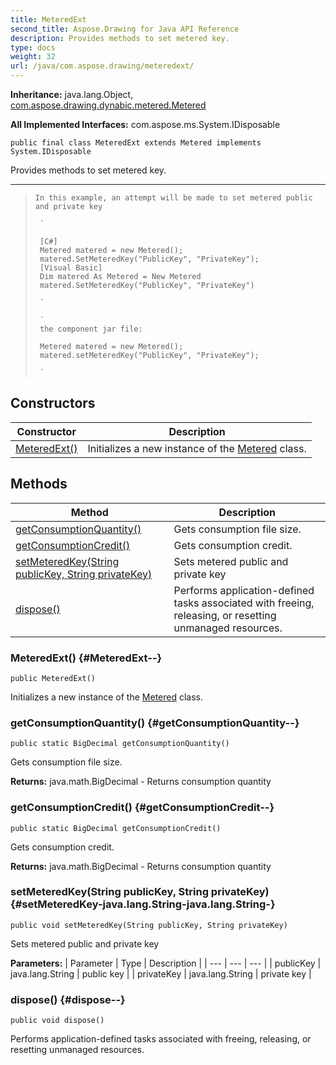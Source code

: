 ```yaml
---
title: MeteredExt
second_title: Aspose.Drawing for Java API Reference
description: Provides methods to set metered key.
type: docs
weight: 32
url: /java/com.aspose.drawing/meteredext/
---
```

**Inheritance:**
java.lang.Object, [com.aspose.drawing.dynabic.metered.Metered](../../com.aspose.drawing.dynabic.metered/metered)

**All Implemented Interfaces:**
com.aspose.ms.System.IDisposable
```
public final class MeteredExt extends Metered implements System.IDisposable
```

Provides methods to set metered key.

--------------------

> ```
> In this example, an attempt will be made to set metered public and private key
>  
>  `
>  
>  [C#]
>  Metered matered = new Metered();
>  matered.SetMeteredKey("PublicKey", "PrivateKey");
>  [Visual Basic]
>  Dim matered As Metered = New Metered
>  matered.SetMeteredKey("PublicKey", "PrivateKey")
>  
>  `
>  
>  `
>  the component jar file:
>  
>  Metered matered = new Metered();
>  matered.setMeteredKey("PublicKey", "PrivateKey");
>  
>  `
> ```
## Constructors

| Constructor | Description |
| --- | --- |
| [MeteredExt()](#MeteredExt--) | Initializes a new instance of the [Metered](../../com.aspose.drawing.dynabic.metered/metered) class. |
## Methods

| Method | Description |
| --- | --- |
| [getConsumptionQuantity()](#getConsumptionQuantity--) | Gets consumption file size. |
| [getConsumptionCredit()](#getConsumptionCredit--) | Gets consumption credit. |
| [setMeteredKey(String publicKey, String privateKey)](#setMeteredKey-java.lang.String-java.lang.String-) | Sets metered public and private key |
| [dispose()](#dispose--) | Performs application-defined tasks associated with freeing, releasing, or resetting unmanaged resources. |
### MeteredExt() {#MeteredExt--}
```
public MeteredExt()
```


Initializes a new instance of the [Metered](../../com.aspose.drawing.dynabic.metered/metered) class.

### getConsumptionQuantity() {#getConsumptionQuantity--}
```
public static BigDecimal getConsumptionQuantity()
```


Gets consumption file size.

**Returns:**
java.math.BigDecimal - Returns consumption quantity
### getConsumptionCredit() {#getConsumptionCredit--}
```
public static BigDecimal getConsumptionCredit()
```


Gets consumption credit.

**Returns:**
java.math.BigDecimal - Returns consumption quantity
### setMeteredKey(String publicKey, String privateKey) {#setMeteredKey-java.lang.String-java.lang.String-}
```
public void setMeteredKey(String publicKey, String privateKey)
```


Sets metered public and private key

**Parameters:**
| Parameter | Type | Description |
| --- | --- | --- |
| publicKey | java.lang.String | public key |
| privateKey | java.lang.String | private key |

### dispose() {#dispose--}
```
public void dispose()
```


Performs application-defined tasks associated with freeing, releasing, or resetting unmanaged resources.


